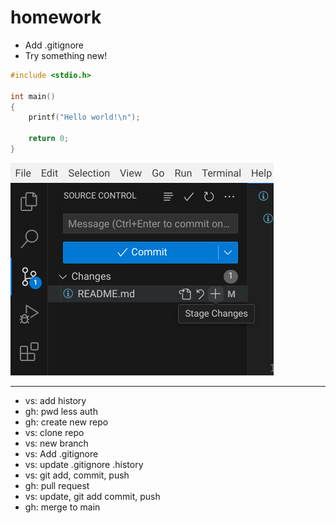 # homework

- Add .gitignore
- Try something new!

```C
#include <stdio.h>

int main()
{
    printf("Hello world!\n");

    return 0;
}
```

![image](Screenshot.png)

---

- vs: add history
- gh: pwd less auth
- gh: create new repo
- vs: clone repo
- vs: new branch
- vs: Add .gitignore
- vs: update .gitignore .history
- vs: git add, commit, push
- gh: pull request
- vs: update, git add commit, push
- gh: merge to main


